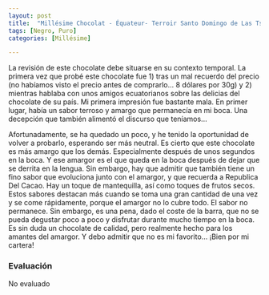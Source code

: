 ```yaml
---
layout: post
title:  "Millésime Chocolat - Équateur- Terroir Santo Domingo de Las Tsachilas - 2018 - Fèves Arriba Nacional - Noir 70%"
tags: [Negro, Puro] 
categories: [Millésime]

---
```


La revisión de este chocolate debe situarse en su contexto temporal. La primera vez que probé este chocolate fue 1) tras un mal recuerdo del precio (no habíamos visto el precio antes de comprarlo... 8 dólares por 30g) y 2) mientras hablaba con unos amigos ecuatorianos sobre las delicias del chocolate de su país. Mi primera impresión fue bastante mala. En primer lugar, había un sabor terroso y amargo que permanecía en mi boca. Una decepción que también alimentó el discurso que teníamos...

Afortunadamente, se ha quedado un poco, y he tenido la oportunidad de volver a probarlo, esperando ser más neutral.
Es cierto que este chocolate es más amargo que los demás. Especialmente después de unos segundos en la boca. Y ese amargor es el que queda en la boca después de dejar que se derrita en la lengua.
Sin embargo, hay que admitir que también tiene un fino sabor que evoluciona junto con el amargor, y que recuerda a Republica Del Cacao. Hay un toque de mantequilla, así como toques de frutos secos. Estos sabores destacan más cuando se toma una gran cantidad de una vez y se come rápidamente, porque el amargor no lo cubre todo. El sabor no permanece. Sin embargo, es una pena, dado el coste de la barra, que no se pueda degustar poco a poco y disfrutar durante mucho tiempo en la boca. 
Es sin duda un chocolate de calidad, pero realmente hecho para los amantes del amargor.
Y debo admitir que no es mi favorito... ¡Bien por mi cartera!

### Evaluación

No evaluado